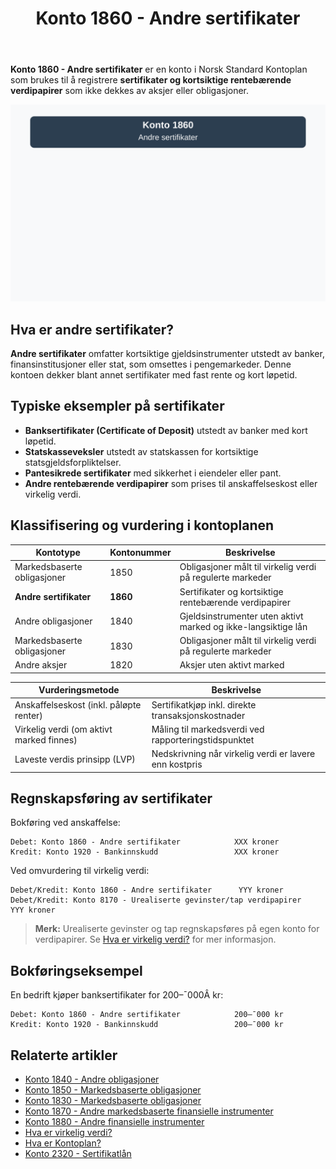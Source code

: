 ﻿---
title: "Konto 1860 - Andre sertifikater"
meta_title: "1860-andre-sertifikater"
meta_description: '**Konto 1860 - Andre sertifikater** er en konto i Norsk Standard Kontoplan som brukes til å registrere **sertifikater og kortsiktige rentebærende verdipapirer...'
slug: 1860-andre-sertifikater
type: blog
layout: pages/single
---

**Konto 1860 - Andre sertifikater** er en konto i Norsk Standard Kontoplan som brukes til å registrere **sertifikater og kortsiktige rentebærende verdipapirer** som ikke dekkes av aksjer eller obligasjoner.

![Illustrasjon av konto 1860 Andre sertifikater](1860-andre-sertifikater-image.svg)

## Hva er andre sertifikater?

**Andre sertifikater** omfatter kortsiktige gjeldsinstrumenter utstedt av banker, finansinstitusjoner eller stat, som omsettes i pengemarkeder. Denne kontoen dekker blant annet sertifikater med fast rente og kort løpetid.

## Typiske eksempler på sertifikater

* **Banksertifikater (Certificate of Deposit)** utstedt av banker med kort løpetid.
* **Statskasseveksler** utstedt av statskassen for kortsiktige statsgjeldsforpliktelser.
* **Pantesikrede sertifikater** med sikkerhet i eiendeler eller pant.
* **Andre rentebærende verdipapirer** som prises til anskaffelseskost eller virkelig verdi.

## Klassifisering og vurdering i kontoplanen

| Kontotype                           | Kontonummer | Beskrivelse                                                    |
|-------------------------------------|-------------|----------------------------------------------------------------|
| Markedsbaserte obligasjoner         | 1850        | Obligasjoner målt til virkelig verdi på regulerte markeder     |
| **Andre sertifikater**              | **1860**    | Sertifikater og kortsiktige rentebærende verdipapirer          |
| Andre obligasjoner                  | 1840        | Gjeldsinstrumenter uten aktivt marked og ikke-langsiktige lån  |
| Markedsbaserte obligasjoner         | 1830        | Obligasjoner målt til virkelig verdi på regulerte markeder     |
| Andre aksjer                        | 1820        | Aksjer uten aktivt marked                                      |

| Vurderingsmetode                            | Beskrivelse                                           |
|---------------------------------------------|-------------------------------------------------------|
| Anskaffelseskost (inkl. påløpte renter)     | Sertifikatkjøp inkl. direkte transaksjonskostnader    |
| Virkelig verdi (om aktivt marked finnes)    | Måling til markedsverdi ved rapporteringstidspunktet |
| Laveste verdis prinsipp (LVP)               | Nedskrivning når virkelig verdi er lavere enn kostpris|

## Regnskapsføring av sertifikater

Bokføring ved anskaffelse:

```plaintext
Debet: Konto 1860 - Andre sertifikater            XXX kroner
Kredit: Konto 1920 - Bankinnskudd                 XXX kroner
```

Ved omvurdering til virkelig verdi:

```plaintext
Debet/Kredit: Konto 1860 - Andre sertifikater      YYY kroner
Debet/Kredit: Konto 8170 - Urealiserte gevinster/tap verdipapirer   YYY kroner
```

> **Merk:** Urealiserte gevinster og tap regnskapsføres på egen konto for verdipapirer. Se [Hva er virkelig verdi?](/blogs/regnskap/hva-er-virkelig-verdi "Hva er Virkelig Verdi? Verdsettelse og Regnskapsføring") for mer informasjon.

## Bokføringseksempel

En bedrift kjøper banksertifikater for 200–¯000Â kr:

```plaintext
Debet: Konto 1860 - Andre sertifikater            200–¯000 kr
Kredit: Konto 1920 - Bankinnskudd                 200–¯000 kr
```

## Relaterte artikler

* [Konto 1840 - Andre obligasjoner](/blogs/kontoplan/1840-andre-obligasjoner "Konto 1840 - Andre obligasjoner: Guide til andre obligasjoner i norsk kontoplan")
* [Konto 1850 - Markedsbaserte obligasjoner](/blogs/kontoplan/1850-markedsbaserte-obligasjoner "Konto 1850 - Markedsbaserte obligasjoner: Guide til markedsbaserte obligasjoner i norsk kontoplan")
* [Konto 1830 - Markedsbaserte obligasjoner](/blogs/kontoplan/1830-markedsbaserte-obligasjoner "Konto 1830 - Markedsbaserte obligasjoner: Guide til markedsbaserte obligasjoner i norsk kontoplan")
* [Konto 1870 - Andre markedsbaserte finansielle instrumenter](/blogs/kontoplan/1870-andre-markedsbaserte-finansielle-instrumenter "Konto 1870 - Andre markedsbaserte finansielle instrumenter: Guide til finansielle instrumenter i norsk kontoplan")
* [Konto 1880 - Andre finansielle instrumenter](/blogs/kontoplan/1880-andre-finansielle-instrumenter "Konto 1880 - Andre finansielle instrumenter: Guide til finansielle instrumenter i norsk kontoplan")
* [Hva er virkelig verdi?](/blogs/regnskap/hva-er-virkelig-verdi "Hva er Virkelig Verdi? Verdsettelse og Regnskapsføring")
* [Hva er Kontoplan?](/blogs/regnskap/hva-er-kontoplan "Hva er Kontoplan? Komplett Guide til Kontoplaner i Norsk Regnskap")
* [Konto 2320 - Sertifikatlån](/blogs/kontoplan/2320-sertifikatlan "Konto 2320 - Sertifikatlån i Norsk Standard Kontoplan")






